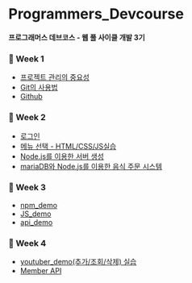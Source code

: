 # Programmers_Devcourse
 **프로그래머스 데브코스 - 웹 풀 사이클 개발 3기**

 ### 🌼 Week 1
 - [프로젝트 관리의 중요성](https://github.com/IIINHWAA/Programmers_Devcourse/blob/main/Week1/Day1.md) <br>
 - [Git의 사용법](https://github.com/IIINHWAA/Programmers_Devcourse/blob/main/Week1/Day2.md) <br>
 - [Github](https://github.com/IIINHWAA/Programmers_Devcourse/blob/main/Week1/Day4.md) <br>


 ### 🌼 Week 2
 - [로그인](https://github.com/IIINHWAA/Programmers_Devcourse/blob/main/Week2/Login/README.md) <br>
 - [메뉴 선택 - HTML/CSS/JS실습](https://github.com/IIINHWAA/Programmers_Devcourse/tree/main/Week2/Simple_Market) <br>
 - [Node.js를 이용한 서버 생성](https://github.com/IIINHWAA/Programmers_Devcourse/blob/main/Week2/Server/README.md)<br>
 - [mariaDB와 Node.js를 이용한 음식 주문 시스템](https://github.com/IIINHWAA/Programmers_Devcourse/blob/main/Week2/Restaurant_System/README.md)<br>

 ### 🌼 Week 3
 - [npm_demo](https://github.com/IIINHWAA/Programmers_Devcourse/tree/main/Week3/NODE_BASE/npm_demo) <br>
 - [JS_demo](https://github.com/IIINHWAA/Programmers_Devcourse/tree/main/Week3/NODE_BASE/js_demo) <br>
 - [api_demo](https://github.com/IIINHWAA/Programmers_Devcourse/blob/main/Week3/NODE_BASE/api_demo/README.md)<br>
 
 ### 🌼 Week 4
 - [youtuber_demo(추가/조회/삭제) 실습](https://github.com/IIINHWAA/Programmers_Devcourse/tree/main/Week4) <br>
 - [Member API](https://github.com/IIINHWAA/Programmers_Devcourse/blob/main/Member_API/README) <br>
